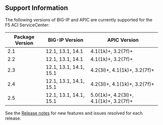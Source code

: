 ## Support Information

The following versions of BIG-IP and APIC are currently supported for the F5 ACI ServiceCenter:
 
| Package Version | BIG-IP Version        | APIC Version                          | 
|-----------------|-----------------------|---------------------------------------|
| 2.1             | 12.1, 13.1, 14.1      | 4.1(1k)+, 3.2(7f)+                    |
| 2.2             | 12.1, 13.1, 14.1      | 4.1(1k)+, 3.2(7f)+                    |
| 2.3             | 12.1, 13.1, 14.1, 15.1| 4.2(3l)+, 4.1(1k)+, 3.2(7f)+          |
| 2.4             | 12.1, 13.1, 14.1, 15.1| 4.2(3l)+, 4.1(1k)+, 3.2(7f)+          |
| 2.5             | 12.1, 13.1, 14.1, 15.1| 5.0(1k)+, 4.2(3l)+, 4.1(1k)+, 3.2(7f)+|


See the [Release notes](https://clouddocs.f5.com/f5-aci-servicecenter/latest/release-notes.html) for new features and issues resolved for each release. 
